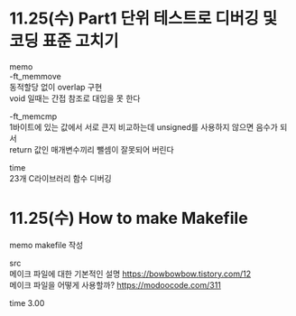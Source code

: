 # 11.25(수) Part1 단위 테스트로 디버깅 및 코딩 표준 고치기
memo    
-ft_memmove    
동적할당 없이 overlap 구현   
void 일때는 간접 참조로 대입을 못 한다  

-ft_memcmp   
1바이트에 있는 값에서 서로 큰지 비교하는데 unsigned를 사용하지 않으면 음수가 되서    
return 값인 매개변수끼리 뺄셈이 잘못되어 버린다

time      
23개 C라이브러리 함수 디버깅

# 11.25(수) How to make Makefile
memo
makefile 작성

src  
메이크 파일에 대한 기본적인 설명 https://bowbowbow.tistory.com/12   
메이크 파일을 어떻게 사용할까? https://modoocode.com/311

time 3.00
